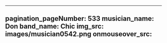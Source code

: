 ------
pagination_pageNumber: 533
musician_name: Don
band_name: Chic
img_src: images/musician0542.png
onmouseover_src: 
------